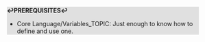 <div style="margin:2em; background-color: #e0e0e0;">

<strong>↩PREREQUISITES↩</strong>

 * Core Language/Variables_TOPIC: Just enough to know how to define and use one.

</div>

